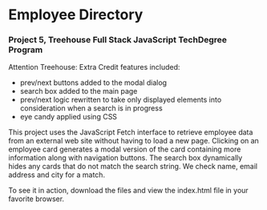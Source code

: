 # Employee Directory
 ### Project 5, Treehouse Full Stack JavaScript TechDegree Program

Attention Treehouse: Extra Credit features included:
- prev/next buttons added to the modal dialog
- search box added to the main page
- prev/next logic rewritten to take only displayed elements into consideration when a search is in progress
- eye candy applied using CSS

This project uses the JavaScript Fetch interface to retrieve employee data from an external web site without having to load a new page. Clicking on an employee card generates a modal version of the card containing more information along with navigation buttons. The search box dynamically hides any cards that do not match the search string. We check name, email address and city for a match.

To see it in action, download the files and view the index.html file in your favorite browser.
